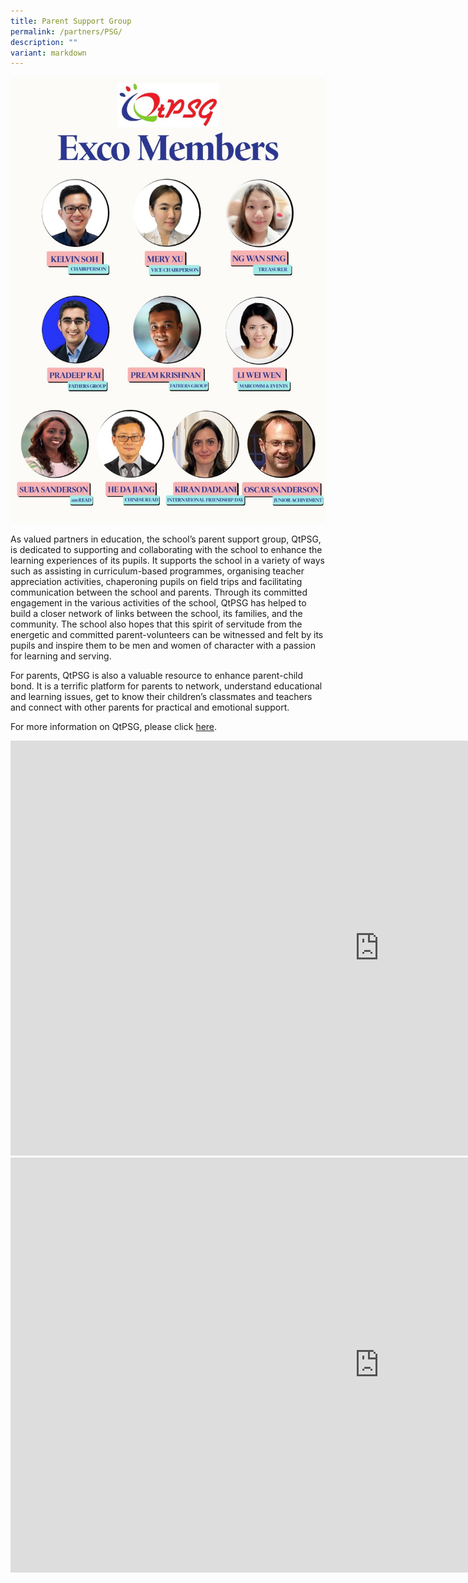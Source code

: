 ```yaml
---
title: Parent Support Group
permalink: /partners/PSG/
description: ""
variant: markdown
---
```

![](/images/School_Related/PSG_Exco.jpg)
		 
As valued partners in education, the school’s parent support group, QtPSG, is dedicated to supporting and collaborating with the school to enhance the learning experiences of its pupils. It supports the school in a variety of ways such as assisting in curriculum-based programmes, organising teacher appreciation activities, chaperoning pupils on field trips and facilitating communication between the school and parents. Through its committed engagement in the various activities of the school, QtPSG has helped to build a closer network of links between the school, its families, and the community. The school also hopes that this spirit of servitude from the energetic and committed parent-volunteers can be witnessed and felt by its pupils and inspire them to be men and women of character with a passion for learning and serving.

For parents, QtPSG is also a valuable resource to enhance parent-child bond. It is a terrific platform for parents to network, understand educational and learning issues, get to know their children’s classmates and teachers and connect with other parents for practical and emotional support.

For more information on QtPSG, please click&nbsp;[here](http://www.queenstownpsg.org/).

<iframe width="1180" height="664" src="https://www.youtube.com/embed/rpwj-xOwx-Y" title="2021 Project Care" frameborder="0" allow="accelerometer; autoplay; clipboard-write; encrypted-media; gyroscope; picture-in-picture" allowfullscreen=""></iframe>

<iframe width="1180" height="664" src="https://www.youtube.com/embed/fhjzq10t4-U" title="2021 E encouragement Board" frameborder="0" allow="accelerometer; autoplay; clipboard-write; encrypted-media; gyroscope; picture-in-picture" allowfullscreen=""></iframe>
